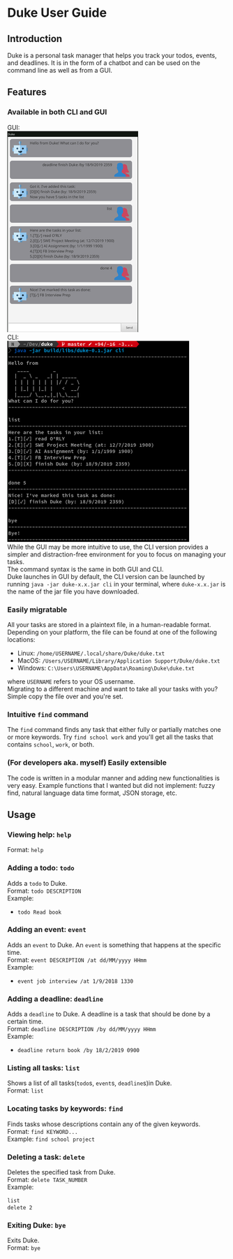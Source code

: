 # Duke User Guide

## Introduction
Duke is a personal task manager that helps you track your todos, events, and
deadlines. It is in the form of a chatbot and can be used on the command line
as well as from a GUI.

## Features 

### Available in both CLI and GUI
GUI:  
![GUI version](./Ui_300x460.png)  
CLI:  
![CLI version](./Cli_417x460.png)  
While the GUI may be more intuitive to use, the CLI version provides a simpler
and distraction-free environment for you to focus on managing your tasks.  
The command syntax is the same in both GUI and CLI.  
Duke launches in GUI by default, the CLI version can be launched by running
`java -jar duke-x.x.jar cli` in your terminal, where `duke-x.x.jar` is the
name of the jar file you have downloaded.

### Easily migratable
All your tasks are stored in a plaintext file, in a human-readable format.
Depending on your platform, the file can be found at one of the following
locations:
- Linux: `/home/USERNAME/.local/share/Duke/duke.txt`
- MacOS: `/Users/USERNAME/Library/Application Support/Duke/duke.txt`
- Windows: `C:\Users\USERNAME\AppData\Roaming\Duke\duke.txt`

where `USERNAME` refers to your OS username.  
Migrating to a different machine and want to take all your tasks with you?
Simple copy the file over and you're set.

### Intuitive `find` command
The `find` command finds any task that either fully or partially matches one or
more keywords. Try `find school work` and you'll get all the tasks that
contains `school`, `work`, or both.

### (For developers aka. myself) Easily extensible
The code is written in a modular manner and adding new functionalities is
very easy. Example functions that I wanted but did not implement: fuzzy
find, natural language data time format, JSON storage, etc.

## Usage

### Viewing help: `help`
Format: `help`

### Adding a todo: `todo`
Adds a `todo` to Duke.  
Format: `todo DESCRIPTION`  
Example:
- `todo Read book`

### Adding an event: `event`
Adds an `event` to Duke. An `event` is something that happens at the specific time.  
Format: `event DESCRIPTION /at dd/MM/yyyy HHmm`  
Example:
- `event job interview /at 1/9/2018 1330`

### Adding a deadline: `deadline`
Adds a `deadline` to Duke. A deadline is a task that should be done by a certain time.  
Format: `deadline DESCRIPTION /by dd/MM/yyyy HHmm`  
Example:
- `deadline return book /by 18/2/2019 0900`

### Listing all tasks: `list`
Shows a list of all tasks(`todo`s, `event`s, `deadline`s)in Duke.  
Format: `list`

### Locating tasks by keywords: `find`
Finds tasks whose descriptions contain any of the given keywords.  
Format: `find KEYWORD...`  
Example: `find school project`

### Deleting a task: `delete`
Deletes the specified task from Duke.  
Format: `delete TASK_NUMBER`  
Example:
```
list
delete 2
```

### Exiting Duke: `bye`
Exits Duke.  
Format: `bye`
